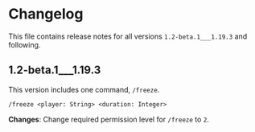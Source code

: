 # Changelog

This file contains release notes for all versions `1.2-beta.1___1.19.3` and following.

## 1.2-beta.1\_\_\_1.19.3

This version includes one command, `/freeze`.

`/freeze <player: String> <duration: Integer>`

**Changes**: Change required permission level for `/freeze` to `2`.
